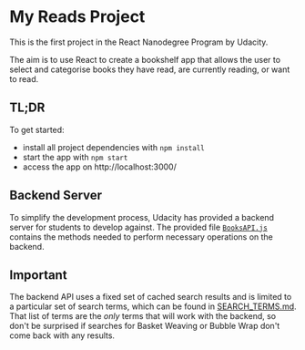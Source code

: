 # My Reads Project

This is the first project in the React Nanodegree Program by Udacity.

The aim is to use React to create a bookshelf app that allows the user to select and categorise books they have read, are currently reading, or want to read.

## TL;DR

To get started:

* install all project dependencies with `npm install`
* start the app with `npm start`
* access the app on http://localhost:3000/

## Backend Server

To simplify the development process, Udacity has provided a backend server for students to develop against. The provided file [`BooksAPI.js`](src/utils/BooksAPI.js) contains the methods needed to perform necessary operations on the backend.

## Important
The backend API uses a fixed set of cached search results and is limited to a particular set of search terms, which can be found in [SEARCH_TERMS.md](SEARCH_TERMS.md). That list of terms are the _only_ terms that will work with the backend, so don't be surprised if searches for Basket Weaving or Bubble Wrap don't come back with any results.
